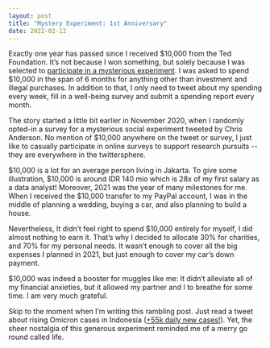 ```yaml
---
layout: post
title: "Mystery Experiment: 1st Anniversary"
date: 2022-02-12
---
```

Exactly one year has passed since I received $10,000 from the Ted Foundation. It’s not because I won something, but solely because I was selected to [participate in a mysterious experiment](https://twitter.com/annabellewenas/status/1365439729957621761?s=20&t=lx0TZFXQXpObiPHTiC0SRg). I was asked to spend $10,000 in the span of 6 months for anything other than investment and illegal purchases. In addition to that, I only need to tweet about my spending every week, fill in a well-being survey and submit a spending report every month. 

The story started a little bit earlier in November 2020, when I randomly opted-in a survey for a mysterious social experiment tweeted by Chris Anderson. No mention of $10,000 anywhere on the tweet or survey, I just like to casually participate in online surveys to support research pursuits -- they are everywhere in the twittersphere.  

$10,000 is a lot for an average person living in Jakarta. To give some illustration, $10,000 is around IDR 140 mio which is 28x of my first salary as a data analyst! Moreover, 2021 was the year of many milestones for me. When I received the $10,000 transfer to my PayPal account, I was in the middle of planning a wedding, buying a car, and also planning to build a house.

Nevertheless, It didn’t feel right to spend $10,000 entirely for myself, I did almost nothing to earn it. That’s why I decided to allocate 30% for charities, and 70% for my personal needs. It wasn’t enough to cover all the big expenses I planned in 2021, but just enough to cover my car’s down payment.

$10,000 was indeed a booster for muggles like me: It didn’t alleviate all of my financial anxieties, but it allowed my partner and I to breathe for some time. I am very much grateful. 

Skip to the moment when I’m writing this rambling post. Just read a tweet about rising Omicron cases in Indonesia ([+55k daily new cases!](https://twitter.com/nuicemedia/status/1492454295446634496?s=20&t=lx0TZFXQXpObiPHTiC0SRg)). Yet, the sheer nostalgia of this generous experiment reminded me of a merry go round called life.

